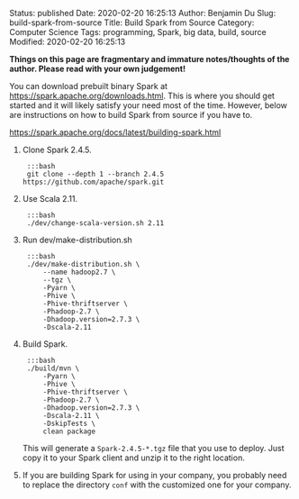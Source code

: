 Status: published
Date: 2020-02-20 16:25:13
Author: Benjamin Du
Slug: build-spark-from-source
Title: Build Spark from Source
Category: Computer Science
Tags: programming, Spark, big data, build, source
Modified: 2020-02-20 16:25:13

**Things on this page are fragmentary and immature notes/thoughts of the author. Please read with your own judgement!**

You can download prebuilt binary Spark at 
https://spark.apache.org/downloads.html.
This is where you should get started 
and it will likely satisfy your need most of the time.
However,
below are instructions on how to build Spark from source if you have to.

https://spark.apache.org/docs/latest/building-spark.html

1. Clone Spark 2.4.5.

        :::bash
        git clone --depth 1 --branch 2.4.5 https://github.com/apache/spark.git

2. Use Scala 2.11.

        :::bash
        ./dev/change-scala-version.sh 2.11

3. Run dev/make-distribution.sh

        :::bash
        ./dev/make-distribution.sh \
            --name hadoop2.7 \
            --tgz \
            -Pyarn \
            -Phive \
            -Phive-thriftserver \
            -Phadoop-2.7 \
            -Dhadoop.version=2.7.3 \
            -Dscala-2.11

4. Build Spark.
    
        :::bash
        ./build/mvn \
            -Pyarn \
            -Phive \
            -Phive-thriftserver \
            -Phadoop-2.7 \
            -Dhadoop.version=2.7.3 \
            -Dscala-2.11 \
            -DskipTests \
            clean package

    This will generate a `Spark-2.4.5-*.tgz` file that you use to deploy.
    Just copy it to your Spark client and unzip it to the right location.

5. If you are building Spark for using in your company, 
    you probably need to replace the directory `conf` 
    with the customized one for your company.
